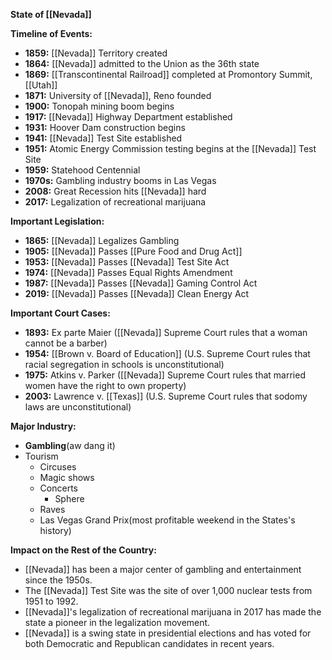 **State of [[Nevada]]**

**Timeline of Events:**

* **1859:** [[Nevada]] Territory created
* **1864:** [[Nevada]] admitted to the Union as the 36th state
* **1869:** [[Transcontinental Railroad]] completed at Promontory Summit, [[Utah]]
* **1871:** University of [[Nevada]], Reno founded
* **1900:** Tonopah mining boom begins
* **1917:** [[Nevada]] Highway Department established
* **1931:** Hoover Dam construction begins
* **1941:** [[Nevada]] Test Site established
* **1951:** Atomic Energy Commission testing begins at the [[Nevada]] Test Site
* **1959:** Statehood Centennial
* **1970s:** Gambling industry booms in Las Vegas
* **2008:** Great Recession hits [[Nevada]] hard
* **2017:** Legalization of recreational marijuana

**Important Legislation:**

* **1865:** [[Nevada]] Legalizes Gambling
* **1905:** [[Nevada]] Passes [[Pure Food and Drug Act]]
* **1953:** [[Nevada]] Passes [[Nevada]] Test Site Act
* **1974:** [[Nevada]] Passes Equal Rights Amendment
* **1987:** [[Nevada]] Passes [[Nevada]] Gaming Control Act
* **2019:** [[Nevada]] Passes [[Nevada]] Clean Energy Act

**Important Court Cases:**

* **1893:** Ex parte Maier ([[Nevada]] Supreme Court rules that a woman cannot be a barber)
* **1954:** [[Brown v. Board of Education]] (U.S. Supreme Court rules that racial segregation in schools is unconstitutional)
* **1975:** Atkins v. Parker ([[Nevada]] Supreme Court rules that married women have the right to own property)
* **2003:** Lawrence v. [[Texas]] (U.S. Supreme Court rules that sodomy laws are unconstitutional)

**Major Industry:**

* **Gambling**(aw dang it)
* Tourism
	* Circuses
	* Magic shows
	* Concerts
		* Sphere
	* Raves
	* Las Vegas Grand Prix(most profitable weekend in the States's history)

**Impact on the Rest of the Country:**

* [[Nevada]] has been a major center of gambling and entertainment since the 1950s.
* The [[Nevada]] Test Site was the site of over 1,000 nuclear tests from 1951 to 1992.
* [[Nevada]]'s legalization of recreational marijuana in 2017 has made the state a pioneer in the legalization movement.
* [[Nevada]] is a swing state in presidential elections and has voted for both Democratic and Republican candidates in recent years.